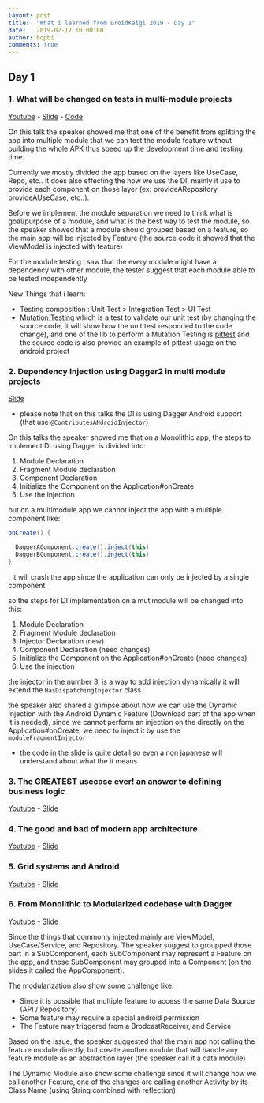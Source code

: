 ```yaml
---
layout: post
title:  "What i learned from DroidKaigi 2019 - Day 1"
date:   2019-02-17 10:00:00
author: bopbi
comments: true
---
```



## Day 1

### 1. What will be changed on tests in multi-module projects
[Youtube](https://www.youtube.com/watch?v=BT77YDDr4hY) - [Slide](https://speakerdeck.com/tkmnzm/how-change-testing-in-modular-architecture) - [Code](https://github.com/tkmnzm/MultiModulePlayground)

On this talk the speaker showed me that one of the benefit from splitting the app into multiple module that we can test the module feature without building the whole APK thus speed up the development time and testing time.

Currently we mostly divided the app based on the layers like UseCase, Repo, etc.. it does also effecting the how we use the DI, mainly it use to provide each component on those layer (ex: provideARepository, provideAUseCase, etc..).

Before we implement the module separation we need to think what is goal/purpose of a module, and what is the best way to test the module, so the speaker showed that a module should grouped based on a feature, so the main app will be injected by Feature (the source code it showed that the ViewModel is injected with feature)

For the module testing i saw that the every module might have a dependency with other module, the tester suggest that each module able to be tested independently

New Things that i learn:
- Testing composition : Unit Test > Integration Test > UI Test
- [Mutation Testing](https://en.wikipedia.org/wiki/Mutation_testing) which is a test to validate our unit test (by changing the source code, it will show how the unit test responded to the code change), and one of the lib to perform a Mutation Testing is [pittest](http://pitest.org/) and the source code is also provide an example of pittest usage on the android project

### 2. Dependency Injection using Dagger2 in multi module projects
[Slide](https://speakerdeck.com/kgmyshin/android-multi-module-with-dagger)

* please note that on this talks the DI is using Dagger Android support (that use ```@ContributesANdroidInjector```)

On this talks the speaker showed me that on a Monolithic app, the steps to implement DI using Dagger is divided into:
1. Module Declaration
2. Fragment Module declaration
3. Component Declaration
4. Initialize the Component on the Application#onCreate
5. Use the injection

but on a multimodule app we cannot inject the app with a multiple component like:
```java
onCreate() {

  DaggerAComponent.create().inject(this)
  DaggerBComponent.create().inject(this)
}
```
, it will crash the app since the application can only be injected by a single component

so the steps for DI implementation on a mutimodule will be changed into this:
1. Module Declaration
2. Fragment Module declaration
3. Injector Declaration (new)
4. Component Declaration (need changes)
5. Initialize the Component on the Application#onCreate (need changes)
6. Use the injection

the injector in the number 3, is a way to add injection dynamically it will extend the ```HasDispatchingInjector``` class

the speaker also shared a glimpse about how we can use the Dynamic Injection with the Android Dynamic Feature (Download part of the app when it is needed), since we cannot perform an injection on the directly on the Application#onCreate, we need to inject it by use the ```moduleFragmentInjector```

* the code in the slide is quite detail so even a non japanese will understand about what the it means

### 3. The GREATEST usecase ever! an answer to defining business logic
[Youtube](https://youtu.be/bw8bckLSKiM) - [Slide](https://speakerdeck.com/kiuchikeisuke/bokufalsekangaetazui-qiang-falseusecasefalsezuo-rifang-aruihabizinesurozitukutohananikatoiu1tufalsehui-da)


### 4. The good and bad of modern app architecture
[Youtube](https://youtu.be/0gEwwXSmbww) - [Slide](https://www.slideshare.net/fast-retailing/the-good-and-bad-of-modern-app-architecture)

### 5. Grid systems and Android
[Youtube](https://youtu.be/wt0_AWInokY) - [Slide](https://speakerdeck.com/soham/grid-systems-and-android-droidkaigi-2019)

### 6. From Monolithic to Modularized codebase with Dagger
[Youtube](https://youtu.be/31d1HIw64RI) - [Slide](https://drive.google.com/open?id=1rICcpOK-5ly61KLqkyTlhgvAPKL18OPs)

Since the things that commonly injected mainly are ViewModel, UseCase/Service, and Repository. The speaker suggest to groupped those part in a SubComponent, each SubComponent may represent a Feature on the app, and those SubComponent may grouped into a Component (on the slides it called the AppComponent).

The modularization also show some challenge like:
- Since it is possible that multiple feature to access the same Data Source (API / Repository)
- Some feature may require a special android permission
- The Feature may triggered from a BrodcastReceiver, and Service

Based on the issue, the speaker suggested that the main app not calling the feature module directly, but create another module that will handle any feature module as an abstraction layer (the speaker call it a data module)

The Dynamic Module also show some challenge since it will change how we call another Feature, one of the changes are calling another Activity by its Class Name (using String combined with reflection)